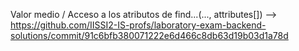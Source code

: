 Valor medio / Acceso a los atributos de find...(..., attributes[])  -->  https://github.com/IISSI2-IS-profs/laboratory-exam-backend-solutions/commit/91c6bfb380071222e6d466c8db63d19b03d1a78d
